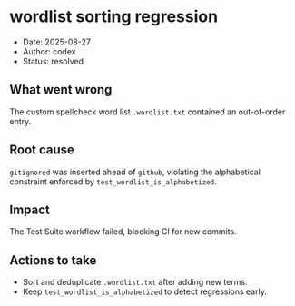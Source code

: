 # wordlist sorting regression

- Date: 2025-08-27
- Author: codex
- Status: resolved

## What went wrong
The custom spellcheck word list `.wordlist.txt` contained an out-of-order entry.

## Root cause
`gitignored` was inserted ahead of `github`, violating the alphabetical constraint enforced by `test_wordlist_is_alphabetized`.

## Impact
The Test Suite workflow failed, blocking CI for new commits.

## Actions to take
- Sort and deduplicate `.wordlist.txt` after adding new terms.
- Keep `test_wordlist_is_alphabetized` to detect regressions early.
